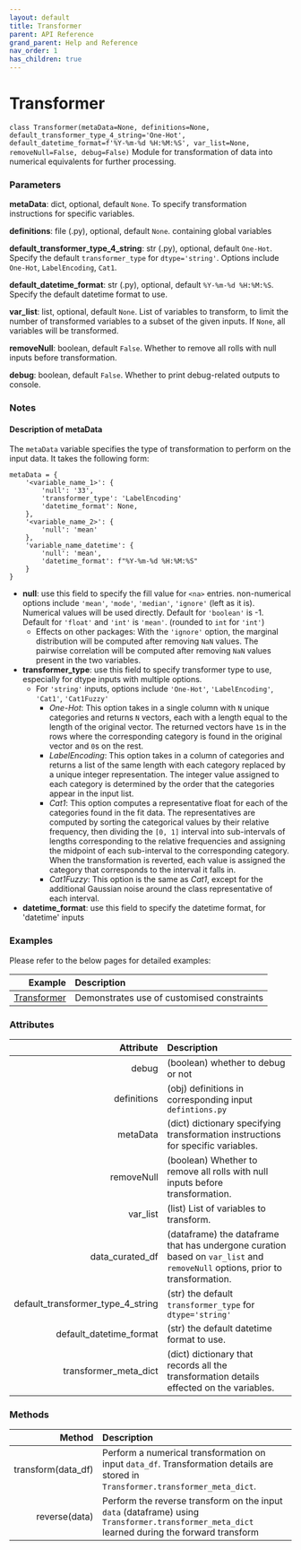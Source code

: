 ```yaml
---
layout: default
title: Transformer
parent: API Reference
grand_parent: Help and Reference
nav_order: 1
has_children: true
---
```


# Transformer

`class Transformer(metaData=None, definitions=None, default_transformer_type_4_string='One-Hot', default_datetime_format=f'%Y-%m-%d %H:%M:%S', var_list=None, removeNull=False, debug=False)`
Module for transformation of data into numerical equivalents for further processing.

### Parameters

**metaData**: dict, optional, default `None`. To specify transformation instructions for specific variables.

**definitions**:  file (.py), optional, default `None`. containing global variables

**default_transformer_type_4_string**:  str (.py), optional, default `One-Hot`. Specify the default `transformer_type` for `dtype='string'`. Options include `One-Hot`, `LabelEncoding`, `Cat1`.

**default_datetime_format**:  str (.py), optional, default `%Y-%m-%d %H:%M:%S`. Specify the default datetime format to use.

**var_list**: list, optional, default `None`. List of variables to transform, to limit the number of transformed variables to a subset of the given inputs. If `None`, all variables will be transformed.

**removeNull**: boolean, default `False`. Whether to remove all rolls with null inputs before transformation.

**debug**: boolean, default `False`. Whether to print debug-related outputs to console.

### Notes

#### Description of metaData
The `metaData` variable specifies the type of transformation to perform on the input data. It takes the following form:
```
metaData = {
    '<variable_name_1>': {
        'null': '33',
        'transformer_type': 'LabelEncoding'
        'datetime_format': None,
    },
    '<variable_name_2>': {
        'null': 'mean'
    },
    'variable_name_datetime': {
        'null': 'mean',
        'datetime_format': f"%Y-%m-%d %H:%M:%S"
    }
}
```

* **null**: use this field to specify the fill value for `<na>` entries. non-numerical options include `'mean'`, `'mode'`, `'median'`, `'ignore'` (left as it is). Numerical values will be used directly. Default for `'boolean'` is -1. Default for `'float'` and `'int'` is `'mean'`. (rounded to `int` for `'int'`)
  * Effects on other packages: With the `'ignore'` option, the marginal distribution will be computed after removing `NaN` values. The pairwise correlation will be computed after removing `NaN` values present in the two variables.
* **transformer_type**: use this field to specify transformer type to use, especially for dtype inputs with multiple options. 
  * For `'string'` inputs, options include `'One-Hot'`, `'LabelEncoding'`, `'Cat1'`, `'Cat1Fuzzy'`
    * *One-Hot*: This option takes in a single column with `N` unique categories and returns `N` vectors, each with a length equal to the length of the original vector. The returned vectors have `1`s in the rows where the corresponding category is found in the original vector and `0`s on the rest.
    * *LabelEncoding*: This option takes in a column of categories and returns a list of the same length with each category replaced by a unique integer representation. The integer value assigned to each category is determined by the order that the categories appear in the input list.
    * *Cat1*: This option computes a representative float for each of the categories found in the fit data. The representatives are computed by sorting the categorical values by their relative frequency, then dividing the `[0, 1]` interval into sub-intervals of lengths corresponding to the relative frequencies and assigning the midpoint of each sub-interval to the corresponding category. When the transformation is reverted, each value is assigned the category that corresponds to the interval it falls in.
    * *Cat1Fuzzy*: This option is the same as *Cat1*, except for the additional Gaussian noise around the class representative of each interval.
* **datetime_format**: use this field to specify the datetime format, for 'datetime' inputs 

### Examples
Please refer to the below pages for detailed examples:

| Example         | Description | 
| ---:              |    :----   |
| [Transformer](../../../gettingStarted/examples/Transformer) | Demonstrates use of customised constraints |

### Attributes

| Attribute         | Description | 
| ---:              |    :----   |
| debug | (boolean) whether to debug or not  |
| definitions |  (obj) definitions in corresponding input `defintions.py` |
| metaData | (dict) dictionary specifying transformation instructions for specific variables. |
| removeNull | (boolean) Whether to remove all rolls with null inputs before transformation.  |
| var_list | (list) List of variables to transform. |
| data_curated_df | (dataframe) the dataframe that has undergone curation based on `var_list` and `removeNull` options, prior to transformation. |
| default_transformer_type_4_string | (str) the default `transformer_type` for `dtype='string'` |
| default_datetime_format | (str) the default datetime format to use.
| transformer_meta_dict | (dict) dictionary that records all the transformation details effected on the variables.


### Methods

| Method         | Description | 
| ---:              |    :----   |
| transform(data_df) | Perform a numerical transformation on input `data_df`. Transformation details are stored in `Transformer.transformer_meta_dict`. |
| reverse(data) | Perform the reverse transform on the input `data` (dataframe) using `Transformer.transformer_meta_dict` learned during the forward transform |


<!-- ['__class__', '__delattr__', '__dict__', '__dir__', '__doc__', '__eq__', '__format__', '__ge__', '__getattribute__', '__gt__', '__hash__', '__init__', '__init_subclass__', '__le__', '__lt__', '__module__', '__ne__', '__new__', '__reduce__', '__reduce_ex__', '__repr__', '__setattr__', '__sizeof__', '__str__', '__subclasshook__', '__weakref__', '', '', '', '', '', '_reverse_categorical_transformer', 'convert_2_dtypes', '', '', '', '', '', '', '', '', 'transform', '', ''] -->